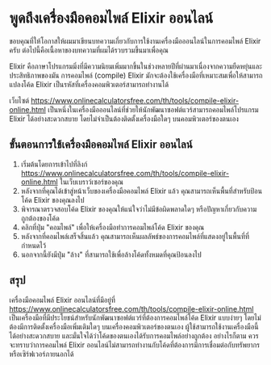 พูดถึงเครื่องมือคอมไพล์ Elixir ออนไลน์
======================================

ขอบคุณที่ให้โอกาสให้ผมมาเขียนบทความเกี่ยวกับการใช้งานเครื่องมือออนไลน์ในการคอมไพล์ Elixir ครับ ต่อไปนี้คือเนื้อหาของบทความที่ผมได้รวบรวมขึ้นมาเพื่อคุณ

Elixir คือภาษาโปรแกรมมิ่งที่มีความนิยมเพิ่มมากขึ้นในช่วงหลายปีที่ผ่านมาเนื่องจากความยืดหยุ่นและประสิทธิภาพของมัน การคอมไพล์ (compile) Elixir มักจะต้องใช้เครื่องมือที่เหมาะสมเพื่อให้สามารถแปลงโค้ด Elixir เป็นรหัสที่เครื่องคอมพิวเตอร์สามารถทำงานได้

เว็บไซต์ <https://www.onlinecalculatorsfree.com/th/tools/compile-elixir-online.html> เป็นหนึ่งในเครื่องมือออนไลน์ที่ช่วยให้นักพัฒนาซอฟต์แวร์สามารถคอมไพล์โปรแกรม Elixir ได้อย่างสะดวกสบาย โดยไม่จำเป็นต้องติดตั้งเครื่องมือใดๆ บนคอมพิวเตอร์ของตนเอง

 ขั้นตอนการใช้เครื่องมือคอมไพล์ Elixir ออนไลน์ 
-----------------------------------------------

1. เริ่มต้นโดยการเข้าไปที่ลิงก์ <https://www.onlinecalculatorsfree.com/th/tools/compile-elixir-online.html> ในเว็บเบราว์เซอร์ของคุณ
2. หลังจากที่คุณได้เข้าสู่หน้าเว็บของเครื่องมือคอมไพล์ Elixir แล้ว คุณสามารถเห็นพื้นที่สำหรับป้อนโค้ด Elixir ของคุณลงไป
3. พิจารณาตรวจสอบโค้ด Elixir ของคุณให้แน่ใจว่าไม่มีข้อผิดพลาดใดๆ หรือปัญหาเกี่ยวกับความถูกต้องของโค้ด
4. คลิกที่ปุ่ม "คอมไพล์" เพื่อให้เครื่องมือทำการคอมไพล์โค้ด Elixir ของคุณ
5. หลังจากที่คอมไพล์เสร็จสิ้นแล้ว คุณสามารถเห็นผลลัพธ์ของการคอมไพล์ที่แสดงอยู่ในพื้นที่ที่กำหนดไว้
6. นอกจากนี้ยังมีปุ่ม "ล้าง" ที่สามารถใช้เพื่อล้างโค้ดทั้งหมดที่คุณป้อนลงไป

 สรุป 
------

เครื่องมือคอมไพล์ Elixir ออนไลน์ที่มีอยู่ที่ <https://www.onlinecalculatorsfree.com/th/tools/compile-elixir-online.html> เป็นเครื่องมือที่มีประโยชน์สำหรับนักพัฒนาซอฟต์แวร์ที่ต้องการคอมไพล์โค้ด Elixir แบบง่ายๆ โดยไม่ต้องมีการติดตั้งเครื่องมือเพิ่มเติมใดๆ บนเครื่องคอมพิวเตอร์ของตนเอง ผู้ใช้สามารถใช้งานเครื่องมือนี้ได้อย่างสะดวกสบาย และมั่นใจได้ว่าโค้ดของตนเองได้รับการคอมไพล์อย่างถูกต้อง อย่างไรก็ตาม ควรจะทราบว่าการคอมไพล์ Elixir ออนไลน์ไม่สามารถทำงานกับโค้ดที่ต้องการมีการเชื่อมต่อกับทรัพยากรหรือเซิร์ฟเวอร์ภายนอกได้